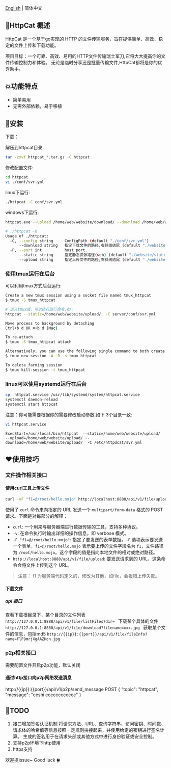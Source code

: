 [English](README.md) | 简体中文
## 🚀HttpCat 概述 

HttpCat 是一个基于go实现的 HTTP 的文件传输服务，旨在提供简单、高效、稳定的文件上传和下载功能。

项目目标：一个可靠、高效、易用的HTTP文件传输瑞士军刀,它将大大提高你的文件传输控制力和体验。
无论是临时分享还是批量传输文件,HttpCat都将是你的优秀助手。

## 💥功能特点
* 简单易用
* 无需外部依赖，易于移植

## 🎉安装 
下载：


解压到httpcat目录:
```bash
tar -zxvf httpcat_*.tar.gz -C httpcat
```

修改配置文件:
```bash
cd httpcat
vi ./conf/svr.yml
```

linux下运行:
```bash
./httpcat -C conf/svr.yml
```

windows下运行:
```bash
httpcat.exe --upload /home/web/website/download/ --download /home/web/website/download/ -C F:\open_code\httpcat\server\conf\svr.yml
```

```bash
# ./httpcat -h
Usage of ./httpcat:
  -C, --config string     ConfigPath (default "./conf/svr.yml")
      --download string   指定下载文件的路径,右斜线结尾 (default "./website/download/")
  -P, --port int          host port.
      --static string     指定静态资源路径(web) (default "./website/static/")
      --upload string     指定上传文件的路径,右斜线结尾 (default "./website/upload/")
```

### 使用tmux运行在后台
可以利用tmux方式后台运行:
```bash
Create a new tmux session using a socket file named tmux_httpcat
$ tmux -S tmux_httpcat

# 进入tmux后，可以执行运行命令,如：
httpcat --static=/home/web/website/upload/  -C server/conf/svr.yml

Move process to background by detaching
Ctrl+b d OR ⌘+b d (Mac)

To re-attach
$ tmux -S tmux_httpcat attach

Alternatively, you can use the following single command to both create (if not exists already) and attach to a session:
$ tmux new-session -A -D -s tmux_httpcat

To delete farming session
$ tmux kill-session -t tmux_httpcat
```

### linux可以使用systemd运行在后台
```bash
cp  httpcat.service /usr/lib/systemd/system/httpcat.service
systemctl daemon-reload
systemctl start httpcat
```
注意：你可能需要根据你的需要修改启动参数,如下 3个目录一致:
```bash
vi httpcat.service
```
```
ExecStart=/usr/local/bin/httpcat  --static=/home/web/website/upload/  --upload=/home/web/website/upload/ --download=/home/web/website/upload/  -C /etc/httpdcat/svr.yml
```


## ❤使用技巧
### 文件操作相关接口
#### 使用curl工具上传文件
```bash
curl -vF "f1=@/root/hello.mojo" http://localhost:8888/api/v1/file/upload
```
使用了 `curl` 命令来向指定的 URL 发送一个 `multipart/form-data` 格式的 POST 请求。下面是对每部分的解释：
- `curl`: 一个用来与服务器端进行数据传输的工具，支持多种协议。
- `-v`: 在命令执行时输出详细的操作信息，即 verbose 模式。
- `-F "f1=@/root/hello.mojo"`: 指定了要发送的表单数据。`-F` 选项表示要发送一个表单，`f1=@/root/hello.mojo` 表示要上传的文件字段名为 `f1`，文件路径为 `/root/hello.mojo`。这个字段的值是指向本地文件的相对或绝对路径。
- `http://localhost:8888/api/v1/file/upload`: 要发送请求到的 URL，这条命令会将文件上传到这个 URL。

> 注意： f1 为服务端代码定义的，修改为其他，如file，会报错上传失败。


#### 下载文件
##### api 接口
查看下载根目录下，某个目录的文件列表
`http://127.0.0.1:8888/api/v1/file/listFiles?dir=
`
下载某个具体的文件
`http://127.0.0.1:8888/api/v1/file/download?filename=xxx.jpg
`
获取某个文件的信息，包括md5
`http://{{ip}}:{{port}}/api/v1/file/fileInfo?name=FlF9mrjXgAAZHon.jpg
`

### p2p相关接口
需要配置文件开启p2p功能，默认关闭

#### 通过http接口向p2p网络发送消息
http://{{ip}}:{{port}}/api/v1/p2p/send_message
POST
{
"topic": "httpcat",
"message": "ceshi cccccccccccc"
}

## 💪TODO
1. 接口增加签名认证机制
   将请求方法、URL、查询字符串、访问密钥、时间戳、请求体的哈希值等信息按照一定规则拼接起来，并使用给定的密钥进行签名计算。
   生成的签名用于在请求头部或其他方式中进行身份验证或安全控制。
2. 支持p2p环境下http使用
3. https支持


欢迎提issue~ Good luck 🍀